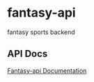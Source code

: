 <!-- @format -->

# fantasy-api

fantasy sports backend

## API Docs

[Fantasy-api Documentation](https://documenter.getpostman.com/view/19291153/2sB34mjdwv)
